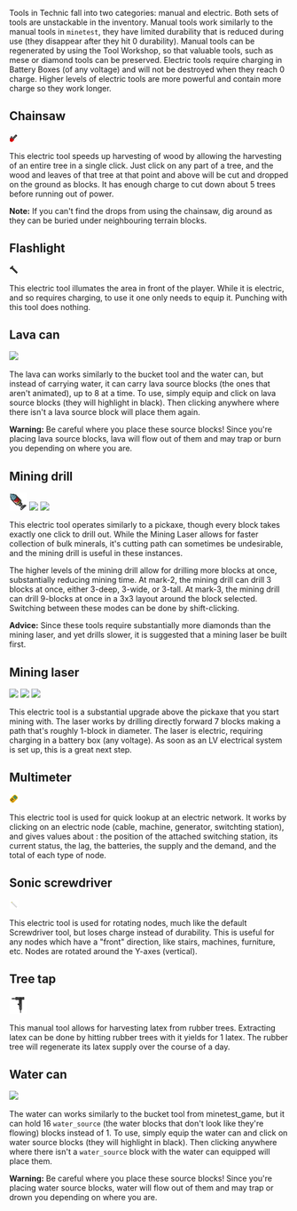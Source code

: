 Tools in Technic fall into two categories: manual and electric. Both sets of tools are unstackable in the inventory. Manual tools work similarly to the manual tools in `minetest`, they have limited durability that is reduced during use (they disappear after they hit 0 durability). Manual tools can be regenerated by using the Tool Workshop, so that valuable tools, such as mese or diamond tools can be preserved. Electric tools require charging in Battery Boxes (of any voltage) and will not be destroyed when they reach 0 charge. Higher levels of electric tools are more powerful and contain more charge so they work longer.

## Chainsaw

<img src="../textures/technic_chainsaw.png"/>

This electric tool speeds up harvesting of wood by allowing the harvesting of an entire tree in a single click. Just click on any part of a tree, and the wood and leaves of that tree at that point and above will be cut and dropped on the ground as blocks. It has enough charge to cut down about 5 trees before running out of power.

**Note:** If you can't find the drops from using the chainsaw, dig around as they can be buried under neighbouring terrain blocks.

## Flashlight

<img src="../textures/technic_flashlight.png"/>

This electric tool illumates the area in front of the player. While it is electric, and so requires charging, to use it one only needs to equip it. Punching with this tool does nothing.

## Lava can

<img src="../textures/technic_lava_can.png"/>

The lava can works similarly to the bucket tool and the water can, but instead of carrying water, it can carry lava source blocks (the ones that aren't animated), up to 8 at a time. To use, simply equip and click on lava source blocks (they will highlight in black). Then clicking anywhere where there isn't a lava source block will place them again.

**Warning:** Be careful where you place these source blocks! Since you're placing lava source blocks, lava will flow out of them and may trap or burn you depending on where you are.

## Mining drill

<img src="../textures/technic_mining_drill.png"/>
<img src="../textures/technic_mining_drill_mk2.png"/>
<img src="../textures/technic_mining_drill_mk3.png"/>

This electric tool operates similarly to a pickaxe, though every block takes exactly one click to drill out. While the Mining Laser allows for faster collection of bulk minerals, it's cutting path can sometimes be undesirable, and the mining drill is useful in these instances.

The higher levels of the mining drill allow for drilling more blocks at once, substantially reducing mining time. At mark-2, the mining drill can drill 3 blocks at once, either 3-deep, 3-wide, or 3-tall. At mark-3, the mining drill can drill 9-blocks at once in a 3x3 layout around the block selected. Switching between these modes can be done by shift-clicking.

**Advice:** Since these tools require substantially more diamonds than the mining laser, and yet drills slower, it is suggested that a mining laser be built first.

## Mining laser

<img src="../textures/technic_mining_laser_mk1.png"/>
<img src="../textures/technic_mining_laser_mk2.png"/>
<img src="../textures/technic_mining_laser_mk3.png"/>

This electric tool is a substantial upgrade above the pickaxe that you start mining with. The laser works by drilling directly forward 7 blocks making a path that's roughly 1-block in diameter. The laser is electric, requiring charging in a battery box (any voltage). As soon as an LV electrical system is set up, this is a great next step.

## Multimeter

<img src="../textures/technic_multimeter.png"/>

This electric tool is used for quick lookup at an electric network. It works by clicking on an electric node (cable, machine, generator, switchting station), and gives values about : the position of the attached switching station, its current status, the lag, the batteries, the supply and the demand, and the total of each type of node.

## Sonic screwdriver

<img src="../textures/technic_sonic_screwdriver.png"/>

This electric tool is used for rotating nodes, much like the default Screwdriver tool, but loses charge instead of durability. This is useful for any nodes which have a "front" direction, like stairs, machines, furniture, etc. Nodes are rotated around the Y-axes (vertical).

## Tree tap

<img src="../textures/technic_tree_tap.png"/>

This manual tool allows for harvesting latex from rubber trees. Extracting latex can be done by hitting rubber trees with it yields for 1 latex. The rubber tree will regenerate its latex supply over the course of a day.

## Water can

<img src="../textures/technic_water_can.png"/>

The water can works similarly to the bucket tool from minetest_game, but it can hold 16 `water_source` (the water blocks that don't look like they're flowing) blocks instead of 1. To use, simply equip the water can and click on water source blocks (they will highlight in black). Then clicking anywhere where there isn't a `water_source` block with the water can equipped will place them.

**Warning:** Be careful where you place these source blocks! Since you're placing water source blocks, water will flow out of them and may trap or drown you depending on where you are.
